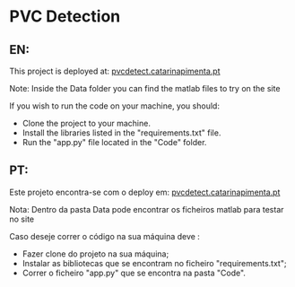 # PVC Detection

## EN:
This project is deployed at: [pvcdetect.catarinapimenta.pt](http://pvcdetect.catarinapimenta.pt/)

Note: Inside the Data folder you can find the matlab files to try on the site

If you wish to run the code on your machine, you should:
* Clone the project to your machine.
*  Install the libraries listed in the "requirements.txt" file.
*   Run the "app.py" file located in the "Code" folder.

## PT:
Este projeto encontra-se com o deploy em: [pvcdetect.catarinapimenta.pt](http://pvcdetect.catarinapimenta.pt/)

Nota: Dentro da pasta Data pode encontrar os ficheiros matlab para testar no site

Caso deseje correr o código na sua máquina deve :
* Fazer clone do projeto na sua máquina;
* Instalar as bibliotecas que se encontram no ficheiro "requirements.txt";
* Correr o ficheiro "app.py" que se encontra na pasta "Code".

